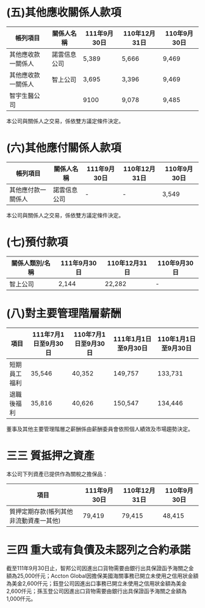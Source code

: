 # (五)其他應收關係人款項

|帳列項目|關係人名稱|111年9月30日|110年12月31日|110年9月30日|
|---|---|---|---|---|
|其他應收款一關係人|諾雲信息公司|5,389|5,666|9,469|
|其他應收款一關係人|智上公司|3,695|3,396|9,469|
|智宇生醫公司| |9100|9,078|9,485|

本公司與關係人之交易，係依雙方議定條件決定。

# (六)其他應付關係人款項

|帳列項目|關係人名稱|111年9月30日|110年12月31日|110年9月30日|
|---|---|---|---|---|
|其他應付款一關係人|諾雲信息公司|-|-|3,549|

本公司與關係人之交易，係依雙方議定條件決定。

# (七)預付款項

|關係人類別/名稱|111年9月30日|110年12月31日|110年9月30日|
|---|---|---|---|
|智上公司|2,144|22,282|-|

# (八)對主要管理階層薪酬

|項目|111年7月1日至9月30日|110年7月1日至9月30日|111年1月1日至9月30日|110年1月1日至9月30日|
|---|---|---|---|---|
|短期員工福利|35,546|40,352|149,757|133,731|
|退職後福利|35,816|40,626|150,547|134,446|

董事及其他主要管理階層之薪酬係由薪酬委員會依照個人績效及市場趨勢決定。

# 三三 質抵押之資產

本公司下列資產已提供作為關稅之擔保品：

|項目|111年9月30日|110年12月31日|110年9月30日|
|---|---|---|---|
|質押定期存款(帳列其他非流動資產一其他)|79,419|79,415|48,415|

# 三四 重大或有負債及未認列之合約承諾

截至111年9月30日止，智邦公司因進出口貨物需要由銀行出具保證函予海關之金額為25,000仟元；Accton Global因擔保美國海關事務已開立未使用之信用狀金額為美金2,600仟元；鈺登公司因進出口事務已開立未使用之信用狀金額為美金2,600仟元；孫玉登公司因進出口貨物需要由銀行出具保證函予海關之金額為1,000仟元。
